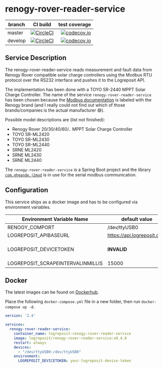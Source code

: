 # renogy-rover-reader-service

| branch | CI build | test coverage |
|--------|:--------:|--------------:|
| master  | [![CircleCI](https://circleci.com/gh/logreposit/renogy-rover-reader-service/tree/master.svg?style=shield)](https://circleci.com/gh/logreposit/renogy-rover-reader-service/tree/master)   | [![codecov.io](https://codecov.io/gh/logreposit/renogy-rover-reader-service/branch/master/graphs/badge.svg)](https://codecov.io/gh/logreposit/renogy-rover-reader-service/branch/master/graphs/badge.svg)   |
| develop | [![CircleCI](https://circleci.com/gh/logreposit/renogy-rover-reader-service/tree/develop.svg?style=shield)](https://circleci.com/gh/logreposit/renogy-rover-reader-service/tree/develop) | [![codecov.io](https://codecov.io/gh/logreposit/renogy-rover-reader-service/branch/develop/graphs/badge.svg)](https://codecov.io/gh/logreposit/renogy-rover-reader-service/branch/develop/graphs/badge.svg) |


## Service Description

The renogy-rover-reader-service reads measurement and fault data from Renogy Rover compatible solar 
charge controllers using the Modbus RTU protocol over the RS232 interface and pushes it to the 
Logreposit API.

The implementation has been done with a TOYO SR-2440 MPPT Solar Charge Controller. The name of the 
service `renogy-rover-reader-service` has been chosen because the [Modbus documentation](https://github.com/logreposit/renogy-rover-reader-service/blob/develop/doc/rover_modbus.pdf) 
is labeled with the Renogy brand (and I really could not find out which of those brands/companies is 
the actual manufacturer 😅).

Possible model descriptions are (list not finished):
- Renogy Rover 20/30/40/60/.. MPPT Solar Charge Controller
- TOYO SR-ML2420
- TOYO SR-ML2430
- TOYO SR-ML2440
- SRNE ML2420
- SRNE ML2430
- SRNE ML2440

The `renogy-rover-reader-service` is a Spring Boot project and the library [`com.ghgande.j2mod`](https://mvnrepository.com/artifact/com.ghgande/j2mod) 
is in use for the serial modbus communication.


## Configuration

This service ships as a docker image and has to be configured via environment variables. 

|Environment Variable Name          | default value              |                      |
|-----------------------------------|----------------------------|----------------------|
| RENOGY_COMPORT                    | /dev/ttyUSB0               |                      |
| LOGREPOSIT_APIBASEURL             | https://api.logreposit.com |                      |
| LOGREPOSIT_DEVICETOKEN            | **INVALID**                | needs to be changed! | 
| LOGREPOSIT_SCRAPEINTERVALINMILLIS | 15000                      |                      |


## Docker

The latest images can be found on [Dockerhub](https://hub.docker.com/r/logreposit/renogy-rover-reader-service/tags).

Place the following `docker-compose.yml` file in a new folder, then run `docker-compose up -d`.

```yaml
version: '2.4'

services:
  renogy-rover-reader-service:
    container_name: logreposit-renogy-rover-reader-service
    image: logreposit/renogy-rover-reader-service:v0.4.0
    restart: always
    devices:
      - "/dev/ttyUSB0:/dev/ttyUSB0"
    environment:
      LOGREPOSIT_DEVICETOKEN: your-logreposit-device-token
```
